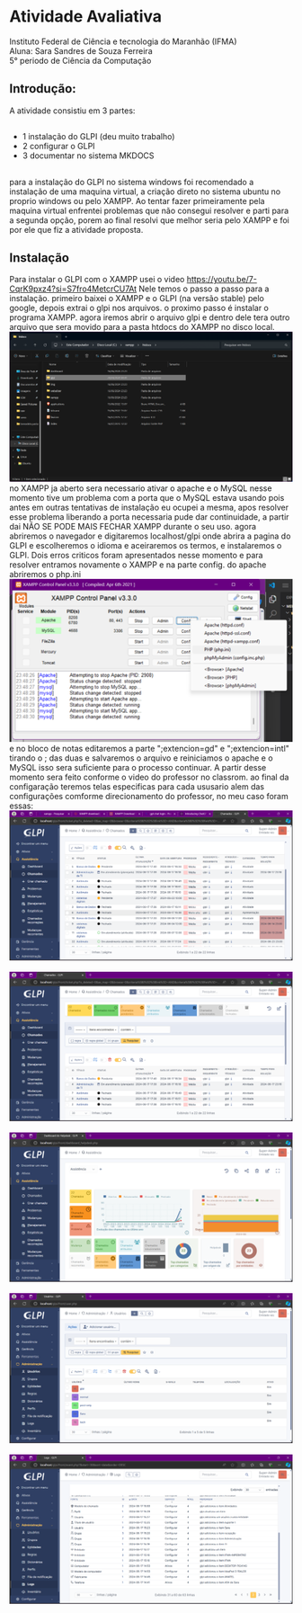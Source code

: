 # Atividade Avaliativa

Instituto Federal de Ciência e tecnologia do Maranhão (IFMA)<br>
Aluna: Sara Sandres de Souza Ferreira<br>
5° periodo de Ciência da Computação


## Introdução:

A atividade consistiu em 3 partes:
## 
* 1 instalação do GLPI (deu muito trabalho)
* 2 configurar o GLPI
* 3 documentar no sistema MKDOCS
##
para a instalação do GLPI no sistema windows foi recomendado a instalação de uma maquina virtual, a criação direto no sistema ubuntu no proprio windows ou pelo XAMPP. Ao tentar fazer primeiramente pela maquina virtual enfrentei problemas que não consegui resolver e parti para a segunda opção, porem ao final resolvi que melhor seria pelo XAMPP e foi por ele que fiz a atividade proposta.



## Instalação

Para instalar o GLPI com o XAMPP usei o video <a>https://youtu.be/7-CqrK9pxz4?si=S7fro4MetcrCU7At</a> Nele temos o passo a passo para a instalação. primeiro baixei o XAMPP e o GLPI (na versão stable) pelo google, depois extrai o glpi nos arquivos. o proximo passo é instalar o programa XAMPP. agora iremos abrir o arquivo glpi e dentro dele tera outro arquivo que sera movido para a pasta htdocs do XAMPP no disco local.<img src="Captura de tela 2024-06-17 170228.png"> <br> no XAMPP ja aberto sera necessario ativar o apache e o MySQL nesse momento tive um problema com a porta que o MySQL estava usando pois antes em outras tentativas de instalação eu ocupei a mesma, apos resolver esse problema liberando a porta necessaria pude dar continuidade, a partir dai NÃO SE PODE MAIS FECHAR XAMPP durante o seu uso. agora abriremos o navegador e digitaremos localhost/glpi onde abrira a pagina do GLPI e escolheremos o idioma e aceiraremos os termos, e instalaremos o GLPI. Dois erros criticos foram apresentados nesse momento e para resolver entramos novamente o XAMPP e na parte config. do apache abriremos o php.ini <img src="Captura de tela 2024-06-17 174744.png"><br>e no bloco de notas editaremos a parte ";extencion=gd" e ";extencion=intl" tirando o ; das duas e salvaremos o arquivo e reiniciamos o apache e o MySQL isso sera suficiente para o processo continuar. A partir desse momento sera feito conforme o video do professor no classrom. ao final da configaração teremos telas especificas para cada ususario alem das configurações comforme direcionamento do professor, no meu caso foram essas:<img src="Captura de tela 2024-06-17 124244.png"><br><br>
<img src="Captura de tela 2024-06-17 124351.png"><br><br>
<img src="Captura de tela 2024-06-17 124436.png"><br><br>
<img src="Captura de tela 2024-06-17 124705.png"><br><br>
<img src="Captura de tela 2024-06-17 124824.png"><br>